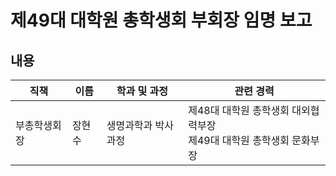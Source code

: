 제49대 대학원 총학생회 부회장 임명 보고
===

## 내용

| 직책 | 이름 | 학과 및 과정 | 관련 경력 |
|---|---|---|---|
| 부총학생회장 | 장현수 | 생명과학과  박사과정 | 제48대  대학원 총학생회 대외협력부장<br>제49대  대학원  총학생회  문화부장|
